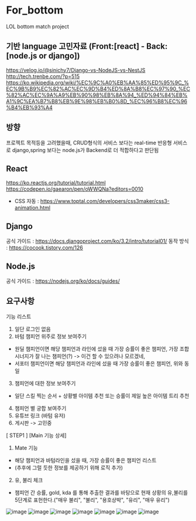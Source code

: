 # For_bottom
LOL bottom match project

## 기반 language 고민자료 (Front:[react] - Back:[node.js or django])
https://velog.io/@sinichy7/Django-vs-NodeJS-vs-NestJS
http://tech.trenbe.com/?p=515
https://ko.wikipedia.org/wiki/%EC%9C%A0%EB%AA%85%ED%95%9C_%EC%9B%B9%EC%82%AC%EC%9D%B4%ED%8A%B8%EC%97%90_%EC%82%AC%EC%9A%A9%EB%90%98%EB%8A%94_%ED%94%84%EB%A1%9C%EA%B7%B8%EB%9E%98%EB%B0%8D_%EC%96%B8%EC%96%B4%EB%93%A4

## 방향
프로젝트 목적등을 고려했을때, CRUD형식의 서비스 보다는 real-time 반응형 서비스로 django,spring 보다는 node.js가 Backend로 더 적합하다고 판단됨 

## React
https://ko.reactjs.org/tutorial/tutorial.html
https://codepen.io/gaearon/pen/oWWQNa?editors=0010
- CSS 자동 : https://www.toptal.com/developers/css3maker/css3-animation.html

## Django
공식 가이드 : https://docs.djangoproject.com/ko/3.2/intro/tutorial01/
동작 방식 : https://cocook.tistory.com/126

## Node.js
공식 가이드 : https://nodejs.org/ko/docs/guides/


## 요구사항



기능 리스트

1. 일단 로그인 없음
2. 바텀 챔피언 위주로 정보 보여주기
 - 원딜 챔피언이면 해당 챔피언과 라인에 섰을 때 가장 승률이 좋은 챔피언,  가장 조합 시너지가 잘 나는 챔피언(?) -> 이건 할 수 있으려나 모르겠네, 
 - 서포터 챔피언이면 해당 챔피언과 라인에 섰을 때 가장 승률이 좋은 챔피언, 위와 동일

3. 챔피언에 대한 정보 보여주기
 - 일단 스킬 찍는 순서 + 상황별 아이템 추천 또는 승률이 제일 높은 아이템 트리 추천

4. 챔피언 별 궁합 보여주기
5. 유튜브 링크 (바텀 유저)
6. 게시판 -> 고민중

[ STEP1 ]
[Main 기능 상세]
1. Mate 기능
- 해당 챔피언과 바텀라인을 섰을 때, 가장 승률이 좋은 챔피언 리스트
- (추후에 그럴 듯한 정보를 제공하기 위해 로직 추가)
2. 유, 불리 체크
- 챔피언 간 승률, gold, kda 를 통해 추출한 결과를 바탕으로 현재 상황의 유,불리를 5단계로 표헌한다.("매우 불리", "불리", "용호상박", "유리", "매우 유리")



![image](https://user-images.githubusercontent.com/16042073/143766155-565adbda-1573-44be-bcbc-5ad314c7cacd.png)
![image](https://user-images.githubusercontent.com/16042073/143766168-eff45c8c-2967-4589-9bb9-3bddf59f9fd9.png)
![image](https://user-images.githubusercontent.com/16042073/143766170-32b61278-079a-4325-9f51-cb484ebee1d5.png)
![image](https://user-images.githubusercontent.com/16042073/143766174-6da8fafe-0da1-418a-8b22-ccd0f729dcad.png)
![image](https://user-images.githubusercontent.com/16042073/143766176-c3cafe2a-fab5-4dad-858b-e9491c1a8aa2.png)
![image](https://user-images.githubusercontent.com/16042073/143766177-3cf195a5-886d-47bc-a4b1-97e384a0e40d.png)
![image](https://user-images.githubusercontent.com/16042073/146666643-7be8c925-a336-4141-938e-d0f899c0eebf.png)

